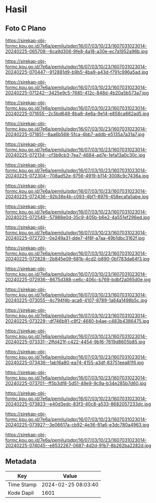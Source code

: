 # Hasil

## Foto C Plano

https://sirekap-obj-formc.kpu.go.id/7e6a/pemilu/pdpr/16/07/03/10/23/1607031023014-20240225-065708--6ca9d306-9fe8-4a18-a30e-ec7a1952a96b.jpg

https://sirekap-obj-formc.kpu.go.id/7e6a/pemilu/pdpr/16/07/03/10/23/1607031023014-20240225-070447--912881d9-b9b5-4ba9-a43d-f791c996a5ad.jpg

https://sirekap-obj-formc.kpu.go.id/7e6a/pemilu/pdpr/16/07/03/10/23/1607031023014-20240225-071242--3425e9c5-7685-412c-848d-4b20a5b573a7.jpg

https://sirekap-obj-formc.kpu.go.id/7e6a/pemilu/pdpr/16/07/03/10/23/1607031023014-20240225-071655--2c5bd648-8ba8-4e6a-9e14-e858ca682ad5.jpg

https://sirekap-obj-formc.kpu.go.id/7e6a/pemilu/pdpr/16/07/03/10/23/1607031023014-20240225-071851--8aa6b568-5fca-4bb7-addb-e5135a7a31a7.jpg

https://sirekap-obj-formc.kpu.go.id/7e6a/pemilu/pdpr/16/07/03/10/23/1607031023014-20240225-072134--cf3b9cb3-7ea7-4684-ad7e-1efa13a0c30c.jpg

https://sirekap-obj-formc.kpu.go.id/7e6a/pemilu/pdpr/16/07/03/10/23/1607031023014-20240225-072304--708ad52e-9756-4919-b114-3008c9c7436a.jpg

https://sirekap-obj-formc.kpu.go.id/7e6a/pemilu/pdpr/16/07/03/10/23/1607031023014-20240225-072436--92b38e4b-c093-4bf1-8976-458ecafa5abe.jpg

https://sirekap-obj-formc.kpu.go.id/7e6a/pemilu/pdpr/16/07/03/10/23/1607031023014-20240225-072549--57988e0d-35c9-405b-b6e2-4a551ef296ed.jpg

https://sirekap-obj-formc.kpu.go.id/7e6a/pemilu/pdpr/16/07/03/10/23/1607031023014-20240225-072720--0e249a31-dde7-4f8f-a7aa-49b1dbc3162f.jpg

https://sirekap-obj-formc.kpu.go.id/7e6a/pemilu/pdpr/16/07/03/10/23/1607031023014-20240225-072828--2b845e09-681b-4cd2-b890-0bf783da64f3.jpg

https://sirekap-obj-formc.kpu.go.id/7e6a/pemilu/pdpr/16/07/03/10/23/1607031023014-20240225-072936--8675d388-ce6c-406c-b769-bdbf2a065d0e.jpg

https://sirekap-obj-formc.kpu.go.id/7e6a/pemilu/pdpr/16/07/03/10/23/1607031023014-20240225-073055--4c794f4b-aca6-4107-8789-1a64a1498b5c.jpg

https://sirekap-obj-formc.kpu.go.id/7e6a/pemilu/pdpr/16/07/03/10/23/1607031023014-20240225-073229--df746b91-c8f2-4680-b4ae-c483b4386475.jpg

https://sirekap-obj-formc.kpu.go.id/7e6a/pemilu/pdpr/16/07/03/10/23/1607031023014-20240225-073331--2ffd421f-c422-4454-9b16-7619d8605b85.jpg

https://sirekap-obj-formc.kpu.go.id/7e6a/pemilu/pdpr/16/07/03/10/23/1607031023014-20240225-073436--1ab16a80-ea74-4155-a3df-83751eea81f6.jpg

https://sirekap-obj-formc.kpu.go.id/7e6a/pemilu/pdpr/16/07/03/10/23/1607031023014-20240225-073701--ff5b3df8-5d51-48e9-9c9a-b34e285b7d60.jpg

https://sirekap-obj-formc.kpu.go.id/7e6a/pemilu/pdpr/16/07/03/10/23/1607031023014-20240225-073823--e40d3edc-83f3-40c8-a533-8682057233dc.jpg

https://sirekap-obj-formc.kpu.go.id/7e6a/pemilu/pdpr/16/07/03/10/23/1607031023014-20240225-073927--3e06617a-cb92-4e36-81a6-e3dc780a4963.jpg

https://sirekap-obj-formc.kpu.go.id/7e6a/pemilu/pdpr/16/07/03/10/23/1607031023014-20240225-074045--e8532267-0687-4d2d-91b7-8b262ba2282d.jpg


## Metadata

| Key        | Value               |
| ---------- | ------------------- |
| Time Stamp | 2024-02-25 08:03:40 |
| Kode Dapil | 1601                |



